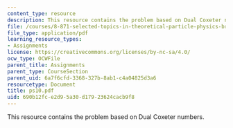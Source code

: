 ```yaml
---
content_type: resource
description: This resource contains the problem based on Dual Coxeter numbers.
file: /courses/8-871-selected-topics-in-theoretical-particle-physics-branes-and-gauge-theory-dynamics-fall-2004/690b12fce2d95a30d17923624cacb9f8_ps10.pdf
file_type: application/pdf
learning_resource_types:
- Assignments
license: https://creativecommons.org/licenses/by-nc-sa/4.0/
ocw_type: OCWFile
parent_title: Assignments
parent_type: CourseSection
parent_uid: 6a7f6cfd-3368-327b-8ab1-c4a04825d3a6
resourcetype: Document
title: ps10.pdf
uid: 690b12fc-e2d9-5a30-d179-23624cacb9f8
---
```

This resource contains the problem based on Dual Coxeter numbers.